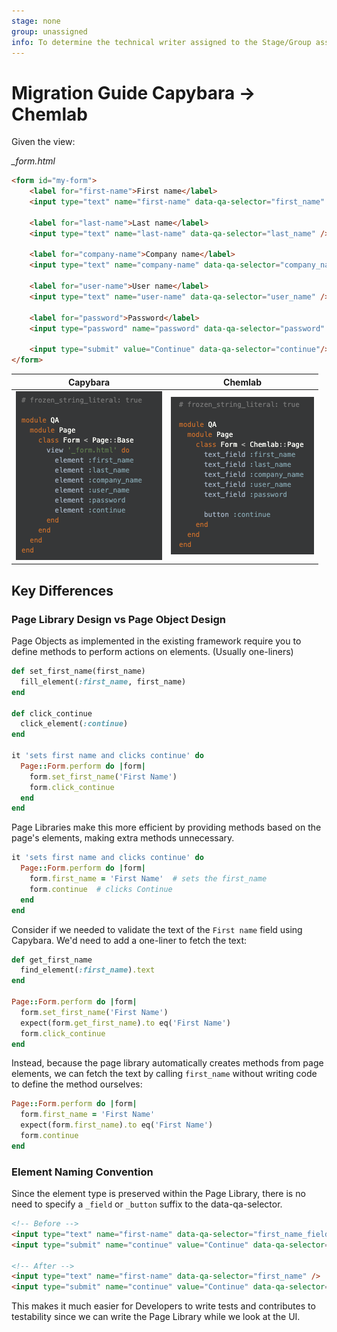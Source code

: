 ```yaml
---
stage: none
group: unassigned
info: To determine the technical writer assigned to the Stage/Group associated with this page, see https://about.gitlab.com/handbook/product/ux/technical-writing/#assignments
---
```


# Migration Guide Capybara → Chemlab

Given the view:

*_form.html*

```html
<form id="my-form">
    <label for="first-name">First name</label>
    <input type="text" name="first-name" data-qa-selector="first_name" />

    <label for="last-name">Last name</label>
    <input type="text" name="last-name" data-qa-selector="last_name" />

    <label for="company-name">Company name</label>
    <input type="text" name="company-name" data-qa-selector="company_name" />

    <label for="user-name">User name</label>
    <input type="text" name="user-name" data-qa-selector="user_name" />

    <label for="password">Password</label>
    <input type="password" name="password" data-qa-selector="password" />

    <input type="submit" value="Continue" data-qa-selector="continue"/>
</form>
```

| Capybara | Chemlab |
| ------ | ----- |
| ![before](img/gl-capybara_V13_12.png) | ![after](img/gl-chemlab_V13_12.png) |

<!--
```ruby
# frozen_string_literal: true

module QA
  module Page
    class Form < Page::Base
      view '_form.html' do
        element :first_name
        element :last_name
        element :company_name
        element :user_name
        element :password
        element :continue
      end
    end
  end
end
```
```ruby
# frozen_string_literal: true

module QA
  module Page
    class Form < Chemlab::Page
      text_field :first_name
      text_field :last_name
      text_field :company_name
      text_field :user_name
      text_field :password

      button :continue
    end
  end
end
```
-->

## Key Differences

### Page Library Design vs Page Object Design

Page Objects as implemented in the existing framework require you to define methods to perform actions on elements. (Usually one-liners)

```ruby
def set_first_name(first_name)
  fill_element(:first_name, first_name)
end

def click_continue
  click_element(:continue)
end

it 'sets first name and clicks continue' do
  Page::Form.perform do |form|
    form.set_first_name('First Name')
    form.click_continue
  end
end
```

Page Libraries make this more efficient by providing methods based on the page's elements, making extra methods unnecessary.

```ruby
it 'sets first name and clicks continue' do
  Page::Form.perform do |form|
    form.first_name = 'First Name'  # sets the first_name
    form.continue  # clicks Continue
  end
end
```

Consider if we needed to validate the text of the `First name` field using Capybara. We'd need to add a one-liner to fetch the text:

```ruby
def get_first_name
  find_element(:first_name).text
end

Page::Form.perform do |form|
  form.set_first_name('First Name')
  expect(form.get_first_name).to eq('First Name')
  form.click_continue
end
```

Instead, because the page library automatically creates methods from page elements, we can fetch the text by calling `first_name` without writing code to define the method ourselves:

```ruby
Page::Form.perform do |form|
  form.first_name = 'First Name'
  expect(form.first_name).to eq('First Name')
  form.continue
end
```

### Element Naming Convention

Since the element type is preserved within the Page Library, there is no need to specify a `_field` or `_button` suffix to the data-qa-selector.

```html
<!-- Before -->
<input type="text" name="first-name" data-qa-selector="first_name_field" />
<input type="submit" name="continue" value="Continue" data-qa-selector="continue_button" />

<!-- After -->
<input type="text" name="first-name" data-qa-selector="first_name" />
<input type="submit" name="continue" value="Continue" data-qa-selector="continue" />
```

This makes it much easier for Developers to write tests and contributes to testability since we can write the Page Library while we look at the UI.
